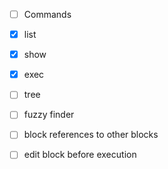 
- [ ] Commands
 - [x] list
 - [x] show
 - [x] exec
 - [ ] tree

- [ ] fuzzy finder
- [ ] block references to other blocks
- [ ] edit block before execution
